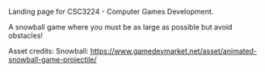 Landing page for CSC3224 - Computer Games Development.

A snowball game where you must be as large as possible but avoid obstacles!

Asset credits:
Snowball: https://www.gamedevmarket.net/asset/animated-snowball-game-projectile/
